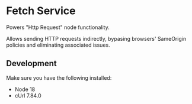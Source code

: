 # Fetch Service

Powers "Http Request" node functionality.

Allows sending HTTP requests indirectly, bypasing browsers' SameOrigin policies and eliminating associated issues.

## Development

Make sure you have the following installed:

- Node 18
- cUrl 7.84.0

